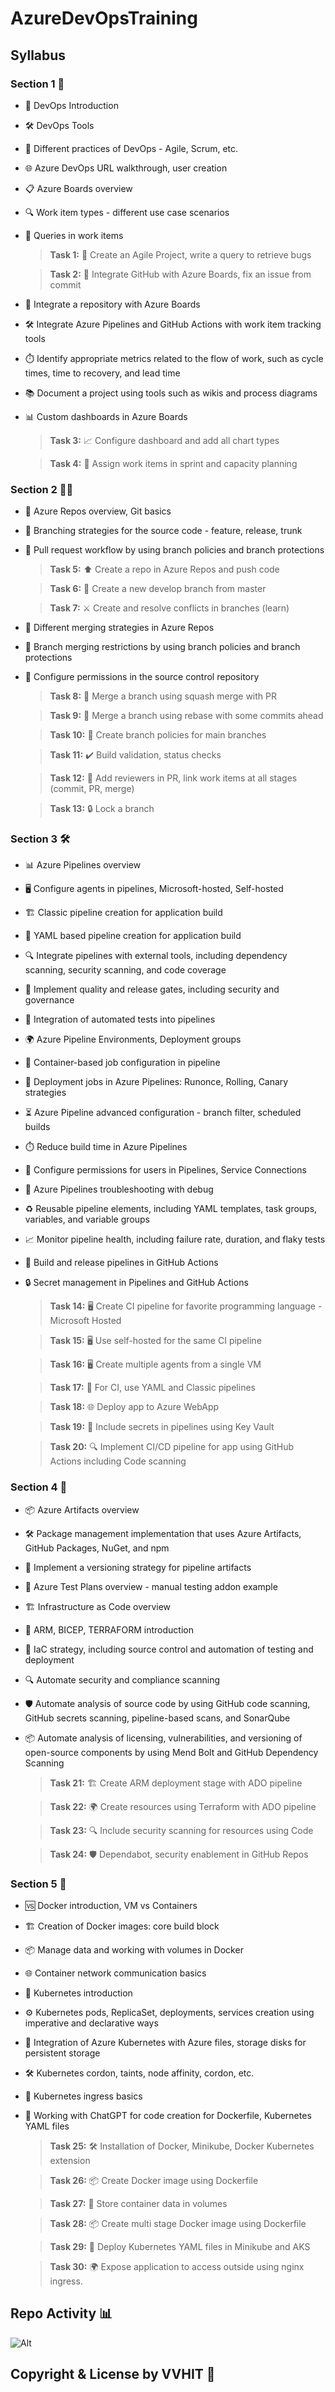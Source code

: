 # AzureDevOpsTraining

## Syllabus

### Section 1 🚀

- 🌟 DevOps Introduction
- 🛠️ DevOps Tools
- 🔄 Different practices of DevOps - Agile, Scrum, etc.
- 🌐 Azure DevOps URL walkthrough, user creation
- 📋 Azure Boards overview
- 🔍 Work item types - different use case scenarios
- 📝 Queries in work items

  > **Task 1:** 🐞 Create an Agile Project, write a query to retrieve bugs
  
  > **Task 2:** 🔄 Integrate GitHub with Azure Boards, fix an issue from commit

- 🔗 Integrate a repository with Azure Boards
- 🛠️ Integrate Azure Pipelines and GitHub Actions with work item tracking tools
- ⏱️ Identify appropriate metrics related to the flow of work, such as cycle times, time to recovery, and lead time
- 📚 Document a project using tools such as wikis and process diagrams
- 📊 Custom dashboards in Azure Boards

  > **Task 3:** 📈 Configure dashboard and add all chart types

  > **Task 4:** 📅 Assign work items in sprint and capacity planning

### Section 2 🧑‍💻

- 📂 Azure Repos overview, Git basics
- 🌿 Branching strategies for the source code - feature, release, trunk
- 🔄 Pull request workflow by using branch policies and branch protections
  
  > **Task 5:** ⬆️ Create a repo in Azure Repos and push code
  
  > **Task 6:** 🌲 Create a new develop branch from master

  > **Task 7:** ⚔️ Create and resolve conflicts in branches (learn)

- 🔄 Different merging strategies in Azure Repos
- 🚫 Branch merging restrictions by using branch policies and branch protections
- 🔐 Configure permissions in the source control repository
  
  > **Task 8:** 🔄 Merge a branch using squash merge with PR

  > **Task 9:** 🔄 Merge a branch using rebase with some commits ahead

  > **Task 10:** 📜 Create branch policies for main branches

  > **Task 11:** ✔️ Build validation, status checks

  > **Task 12:** 🔗 Add reviewers in PR, link work items at all stages (commit, PR, merge)

  > **Task 13:** 🔒 Lock a branch

### Section 3 🛠️

- 📊 Azure Pipelines overview
- 🖥️ Configure agents in pipelines, Microsoft-hosted, Self-hosted
- 🏗️ Classic pipeline creation for application build
- 📄 YAML based pipeline creation for application build
- 🔍 Integrate pipelines with external tools, including dependency scanning, security scanning, and code coverage
- 🚪 Implement quality and release gates, including security and governance
- 🔬 Integration of automated tests into pipelines
- 🌍 Azure Pipeline Environments, Deployment groups
- 🐳 Container-based job configuration in pipeline
- 🚀 Deployment jobs in Azure Pipelines: Runonce, Rolling, Canary strategies
- ⏳ Azure Pipeline advanced configuration - branch filter, scheduled builds
- ⏱️ Reduce build time in Azure Pipelines
- 🔑 Configure permissions for users in Pipelines, Service Connections
- 🐞 Azure Pipelines troubleshooting with debug
- ♻️ Reusable pipeline elements, including YAML templates, task groups, variables, and variable groups
- 📈 Monitor pipeline health, including failure rate, duration, and flaky tests
- 🚀 Build and release pipelines in GitHub Actions
- 🔒 Secret management in Pipelines and GitHub Actions

  > **Task 14:** 🖥️ Create CI pipeline for favorite programming language - Microsoft Hosted
  
  > **Task 15:** 🖥️ Use self-hosted for the same CI pipeline

  > **Task 16:** 🖥️ Create multiple agents from a single VM

  > **Task 17:** 📝 For CI, use YAML and Classic pipelines

  > **Task 18:** 🌐 Deploy app to Azure WebApp

  > **Task 19:** 🔐 Include secrets in pipelines using Key Vault

  > **Task 20:** 🔍 Implement CI/CD pipeline for app using GitHub Actions including Code scanning

### Section 4 🔧

- 📦 Azure Artifacts overview
- 🛠️ Package management implementation that uses Azure Artifacts, GitHub Packages, NuGet, and npm
- 🔄 Implement a versioning strategy for pipeline artifacts
- 🧪 Azure Test Plans overview - manual testing addon example
- 🏗️ Infrastructure as Code overview
- 📜 ARM, BICEP, TERRAFORM introduction
- 🔧 IaC strategy, including source control and automation of testing and deployment
- 🔍 Automate security and compliance scanning
- 🛡️ Automate analysis of source code by using GitHub code scanning, GitHub secrets scanning, pipeline-based scans, and SonarQube
- 📦 Automate analysis of licensing, vulnerabilities, and versioning of open-source components by using Mend Bolt and GitHub Dependency Scanning

  > **Task 21:** 🏗️ Create ARM deployment stage with ADO pipeline

  > **Task 22:** 🌍 Create resources using Terraform with ADO pipeline

  > **Task 23:** 🔍 Include security scanning for resources using Code

  > **Task 24:** 🛡️ Dependabot, security enablement in GitHub Repos

### Section 5 🐳

- 🆚 Docker introduction, VM vs Containers
- 🏗️ Creation of Docker images: core build block
- 📦 Manage data and working with volumes in Docker
- 🌐 Container network communication basics
- 🐙 Kubernetes introduction
- ⚙️ Kubernetes pods, ReplicaSet, deployments, services creation using imperative and declarative ways
- 🔗 Integration of Azure Kubernetes with Azure files, storage disks for persistent storage
- 🛠️ Kubernetes cordon, taints, node affinity, cordon, etc.
- 🚪 Kubernetes ingress basics
- 🤖 Working with ChatGPT for code creation for Dockerfile, Kubernetes YAML files

  > **Task 25:** 🛠️ Installation of Docker, Minikube, Docker Kubernetes extension

  > **Task 26:** 📦 Create Docker image using Dockerfile

  > **Task 27:** 💾 Store container data in volumes

  > **Task 28:** 📦 Create multi stage Docker image using Dockerfile

  > **Task 29:** 🚀 Deploy Kubernetes YAML files in Minikube and AKS

  > **Task 30:** 🌍 Expose application to access outside using nginx ingress.

## Repo Activity 📊

![Alt](https://repobeats.axiom.co/api/embed/39b589c55e4e2848c37e3487a130be4ef290ae13.svg "Repobeats analytics image")

## Copyright & License by VVHIT 📜
